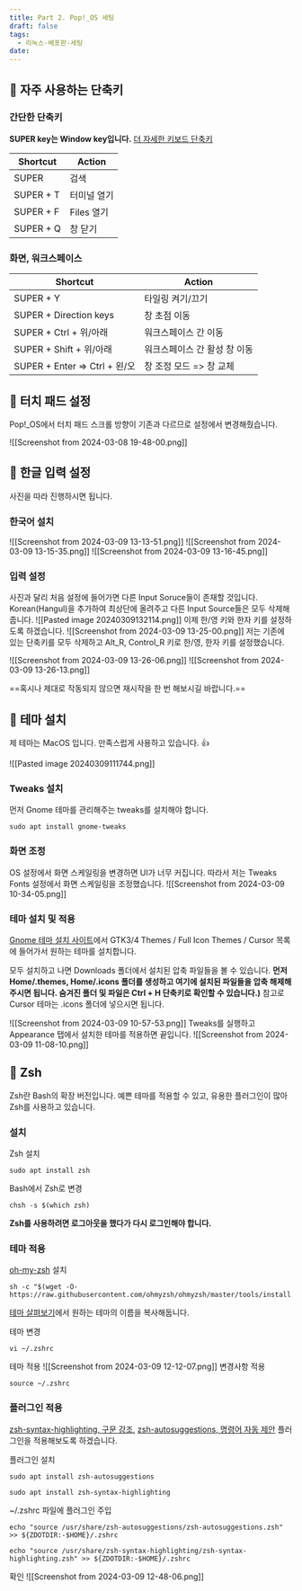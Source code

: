 ```yaml
---
title: Part 2. Pop!_OS 세팅
draft: false
tags:
  - 리눅스-배포판-세팅
date:
---
```

## 🌟 자주 사용하는 단축키 

### 간단한 단축키

**SUPER key는 Window key입니다.** [더 자세한 키보드 단축키](https://support.system76.com/articles/pop-keyboard-shortcuts/) 

| Shortcut  | Action   |
| --------- | -------- |
| SUPER     | 검색       |
| SUPER + T | 터미널 열기   |
| SUPER + F | Files 열기 |
| SUPER + Q | 창 닫기     |

### 화면, 워크스페이스

| Shortcut                    | Action           |
| --------------------------- | ---------------- |
| SUPER + Y                   | 타일링 켜기/끄기        |
| SUPER + Direction keys      | 창 초점 이동          |
| SUPER + Ctrl + 위/아래         | 워크스페이스 간 이동      |
| SUPER + Shift + 위/아래        | 워크스페이스 간 활성 창 이동 |
| SUPER + Enter => Ctrl + 왼/오 | 창 조정 모드 => 창 교체  |
## 🌟 터치 패드 설정

Pop!\_OS에서 터치 패드 스크롤 방향이 기존과 다르므로 설정에서 변경해줬습니다.

![[Screenshot from 2024-03-08 19-48-00.png]]

## 🌟 한글 입력 설정

사진을 따라 진행하시면 됩니다.

### 한국어 설치

![[Screenshot from 2024-03-09 13-13-51.png]]
![[Screenshot from 2024-03-09 13-15-35.png]]
![[Screenshot from 2024-03-09 13-16-45.png]]

### 입력 설정

사진과 달리 처음 설정에 들어가면 다른 Input Soruce들이 존재할 것입니다.  Korean(Hangul)을 추가하여 최상단에 올려주고 다른 Input Source들은 모두 삭제해줍니다.
![[Pasted image 20240309132114.png]]
이제 한/영 키와 한자 키를 설정하도록 하겠습니다.
![[Screenshot from 2024-03-09 13-25-00.png]]
저는 기존에 있는 단축키를 모두 삭제하고 Alt_R, Control_R 키로 한/영, 한자 키를 설정했습니다.

![[Screenshot from 2024-03-09 13-26-06.png]]
![[Screenshot from 2024-03-09 13-26-13.png]]

 ==혹시나 제대로 작동되지 않으면 재시작을 한 번 해보시길 바랍니다.==

## 🌟 테마 설치

제 테마는 MacOS 입니다. 만족스럽게 사용하고 있습니다. 👍

![[Pasted image 20240309111744.png]]

### Tweaks 설치

먼저 Gnome 테마를 관리해주는 tweaks를 설치해야 합니다.

```
sudo apt install gnome-tweaks
```

### 화면 조정

OS 설정에서 화면 스케일링을 변경하면 UI가 너무 커집니다. 따라서 저는 Tweaks Fonts 설정에서 화면 스케일링을 조정했습니다.
![[Screenshot from 2024-03-09 10-34-05.png]]

### 테마 설치 및 적용

[Gnome 테마 설치 사이트](https://www.gnome-look.org/browse/)에서 GTK3/4 Themes / Full Icon Themes / Cursor 목록에 들어가서 원하는 테마를 설치합니다. 

모두 설치하고 나면 Downloads 폴더에서 설치된 압축 파일들을 볼 수 있습니다. **먼저 Home/.themes, Home/.icons 폴더를 생성하고 여기에 설치된 파일들을 압축 해제해주시면 됩니다. 숨겨진 폴더 및 파일은 Ctrl + H 단축키로 확인할 수 있습니다.)** 참고로 Cursor 테마는 .icons 폴더에 넣으시면 됩니다.

![[Screenshot from 2024-03-09 10-57-53.png]]
Tweaks를 실행하고 Appearance 탭에서 설치한 테마를 적용하면 끝입니다.
![[Screenshot from 2024-03-09 11-08-10.png]]

## 🌟 Zsh

Zsh란 Bash의 확장 버전입니다. 예쁜 테마를 적용할 수 있고, 유용한 플러그인이 많아 Zsh를 사용하고 있습니다. 

### 설치

Zsh 설치
```
sudo apt install zsh
```

Bash에서 Zsh로 변경
```
chsh -s $(which zsh)
```

**Zsh를 사용하려면 로그아웃을 했다가 다시 로그인해야 합니다.**

### 테마 적용

[oh-my-zsh](https://github.com/ohmyzsh/ohmyzsh) 설치
```
sh -c "$(wget -O- https://raw.githubusercontent.com/ohmyzsh/ohmyzsh/master/tools/install.sh)"
```

[테마 살펴보기](https://github.com/ohmyzsh/ohmyzsh/wiki/Themes)에서 원하는 테마의 이름을 복사해둡니다.

테마 변경
```
vi ~/.zshrc
```

테마 적용
![[Screenshot from 2024-03-09 12-12-07.png]]
변경사항 적용
```
source ~/.zshrc
```

### 플러그인 적용

[zsh-syntax-highlighting, 구문 강조](https://github.com/zsh-users/zsh-syntax-highlighting), [zsh-autosuggestions, 명령어 자동 제안](https://github.com/zsh-users/zsh-autosuggestions) 플러그인을 적용해보도록 하겠습니다.

플러그인 설치
```
sudo apt install zsh-autosuggestions

sudo apt install zsh-syntax-highlighting
```

~/.zshrc 파일에 플러그인 주입
```
echo "source /usr/share/zsh-autosuggestions/zsh-autosuggestions.zsh" >> ${ZDOTDIR:-$HOME}/.zshrc

echo "source /usr/share/zsh-syntax-highlighting/zsh-syntax-highlighting.zsh" >> ${ZDOTDIR:-$HOME}/.zshrc
```

확인
![[Screenshot from 2024-03-09 12-48-06.png]]
